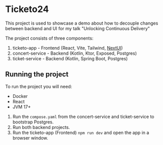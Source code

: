 # Ticketo24

This project is used to showcase a demo about how to decouple changes between backend and UI for my talk "Unlocking Continuous Delivery"

The project consists of three components:

1. ticketo-app - Frontend (React, Vite, Tailwind, [NextUI](https://nextui.org))
2. concert-service - Backend (Kotlin, Ktor, Exposed, Postgres)
3. ticket-service - Backend (Kotlin, Spring Boot, Postgres)

## Running the project

To run the project you will need:

- Docker
- React
- JVM 17+

1. Run the `compose.yaml` from the concert-service and ticket-service to bootstrap Postgres.
2. Run both backend projects.
3. Run the ticketo-app (Frontend) `npm run dev` and open the app in a browser window.
